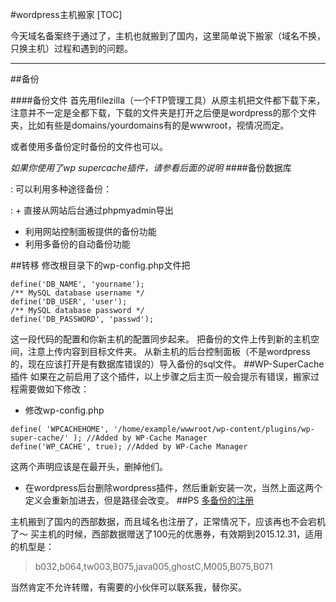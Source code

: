 #wordpress主机搬家
[TOC]

今天域名备案终于通过了，主机也就搬到了国内，这里简单说下搬家（域名不换，只换主机）过程和遇到的问题。

---
##备份

####备份文件
 首先用filezilla（一个FTP管理工具）从原主机把文件都下载下来，注意并不一定是全都下载，下载的文件夹是打开之后便是wordpress的那个文件夹，比如有些是domains/yourdomains有的是wwwroot，视情况而定。

或者使用多备份定时备份的文件也可以。

*如果你使用了wp supercache插件，请参看后面的说明*
####备份数据库

: 可以利用多种途径备份：

: + 直接从网站后台通过phpmyadmin导出
+ 利用网站控制面板提供的备份功能
+ 利用多备份的自动备份功能

##转移
修改根目录下的wp-config.php文件把
```
define('DB_NAME', 'yourname');
/** MySQL database username */
define('DB_USER', 'user');
/** MySQL database password */
define('DB_PASSWORD', 'passwd');
```

这一段代码的配置和你新主机的配置同步起来。
把备份的文件上传到新的主机空间，注意上传内容到目标文件夹。
从新主机的后台控制面板（不是wordpress的，现在应该打开是有数据库错误的）导入备份的sql文件。
##WP-SuperCache插件
如果在之前启用了这个插件，以上步骤之后主页一般会提示有错误，搬家过程需要做如下修改：

+ 修改wp-config.php
```
define( 'WPCACHEHOME', '/home/example/wwwroot/wp-content/plugins/wp-super-cache/' ); //Added by WP-Cache Manager
define('WP_CACHE', true); //Added by WP-Cache Manager
```
这两个声明应该是在最开头，删掉他们。

+ 在wordpress后台删除wordpress插件，然后重新安装一次，当然上面这两个定义会重新加进去，但是路径会改变。
##PS
[多备份的注册][1]

主机搬到了国内的西部数据，而且域名也注册了，正常情况下，应该再也不会宕机了～
买主机的时候，西部数据赠送了100元的优惠券，有效期到2015.12.31，适用的机型是：
> b032,b064,tw003,B075,java005,ghostC,M005,B075,B071

当然肯定不允许转赠，有需要的小伙伴可以联系我，替你买。

[1]: http://www.dbfen.com/index.php/users/newuser_by/4DBDAFA6 "多备份"